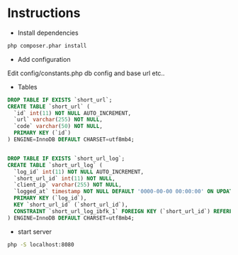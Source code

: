 # Instructions

- Install dependencies

```bash
php composer.phar install

```

- Add configuration

Edit config/constants.php
db config and base url etc..

- Tables

```SQL
DROP TABLE IF EXISTS `short_url`;
CREATE TABLE `short_url` (
  `id` int(11) NOT NULL AUTO_INCREMENT,
  `url` varchar(255) NOT NULL,
  `code` varchar(50) NOT NULL,
  PRIMARY KEY (`id`)
) ENGINE=InnoDB DEFAULT CHARSET=utf8mb4;


DROP TABLE IF EXISTS `short_url_log`;
CREATE TABLE `short_url_log` (
  `log_id` int(11) NOT NULL AUTO_INCREMENT,
  `short_url_id` int(11) NOT NULL,
  `client_ip` varchar(255) NOT NULL,
  `logged_at` timestamp NOT NULL DEFAULT '0000-00-00 00:00:00' ON UPDATE CURRENT_TIMESTAMP,
  PRIMARY KEY (`log_id`),
  KEY `short_url_id` (`short_url_id`),
  CONSTRAINT `short_url_log_ibfk_1` FOREIGN KEY (`short_url_id`) REFERENCES `short_url` (`id`)
) ENGINE=InnoDB DEFAULT CHARSET=utf8mb4;

```

- start server

```bash
php -S localhost:8080

```